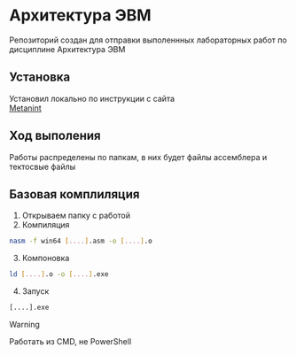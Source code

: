 # Архитектура ЭВМ

Репозиторий создан для отправки выполеннных лабораторных работ по дисциплине Архитектура ЭВМ

## Установка
Установил локально по инструкции с сайта  
[Metanint](https://metanit.com/assembler/nasm/1.5.php)

## Ход выполения
Работы распределены по папкам, в них будет файлы ассемблера и тектосвые файлы

## Базовая комплиляция
1. Открываем папку с работой
2. Компиляция
```bash
nasm -f win64 [....].asm -o [....].o
```
3. Компоновка
```bash
ld [....].o -o [....].exe
```
4. Запуск
```bash
[....].exe
```

> [!WARNING]  
> Работать из CMD, не PowerShell